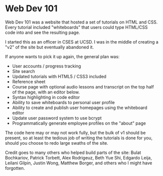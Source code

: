 Web Dev 101
=========

Web Dev 101 was a website that hosted a set of tutorials on HTML and CSS. Every
tutorial included "whiteboards" that users could type HTML/CSS code into and see
the resulting page.

I started this as an officer in CSES at UCSD. I was in the middle of creating a
"v2" of the site but eventually abandoned it.

If anyone wants to pick it up again, the general plan was:
* User accounts / progress tracking
* Site search
* Updated tutorials with HTML5 / CSS3 included
* Reference sheet
* Course page with optional audio lessons and transcript on the top half of the
page, with an editor below.
* Syntax highlighting in code editor
* Ability to save whiteboards to personal user profile
* Ability to create and publish user homepages using the whiteboard editor
* Update user password system to use bcrypt
* Programmatically generate employee profiles on the "about" page

The code here may or may not work fully, but the bulk of v1 should be present,
so at least the tedious job of writing the tutorials is done for you, should you
choose to redo large swaths of the site.

Credit goes to many others who helped build parts of the site: Bulat Bochkariov, 
Patrick Torbett, Alex Rodrigeuz, Beth Yue Shi, Edgardo Leija, Leilani Gilpin,
Justin Wong, Matthew Borger, and others who I might have forgotten.